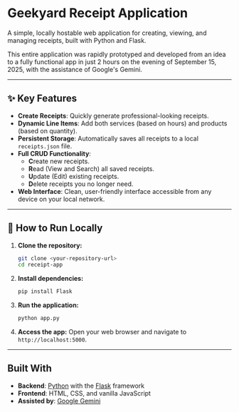 # Geekyard Receipt Application

A simple, locally hostable web application for creating, viewing, and managing receipts, built with Python and Flask.

This entire application was rapidly prototyped and developed from an idea to a fully functional app in just 2 hours on the evening of September 15, 2025, with the assistance of Google's Gemini.

---
## ✨ Key Features

* **Create Receipts**: Quickly generate professional-looking receipts.
* **Dynamic Line Items**: Add both services (based on hours) and products (based on quantity).
* **Persistent Storage**: Automatically saves all receipts to a local `receipts.json` file.
* **Full CRUD Functionality**:
    * **C**reate new receipts.
    * **R**ead (View and Search) all saved receipts.
    * **U**pdate (Edit) existing receipts.
    * **D**elete receipts you no longer need.
* **Web Interface**: Clean, user-friendly interface accessible from any device on your local network.

---
## 🚀 How to Run Locally

1.  **Clone the repository:**
    ```bash
    git clone <your-repository-url>
    cd receipt-app
    ```

2.  **Install dependencies:**
    ```bash
    pip install Flask
    ```

3.  **Run the application:**
    ```bash
    python app.py
    ```

4.  **Access the app:**
    Open your web browser and navigate to `http://localhost:5000`.

---
## Built With

* **Backend**: [Python](https://www.python.org/) with the [Flask](https://flask.palletsprojects.com/) framework
* **Frontend**: HTML, CSS, and vanilla JavaScript
* **Assisted by**: [Google Gemini](https://gemini.google.com/)
